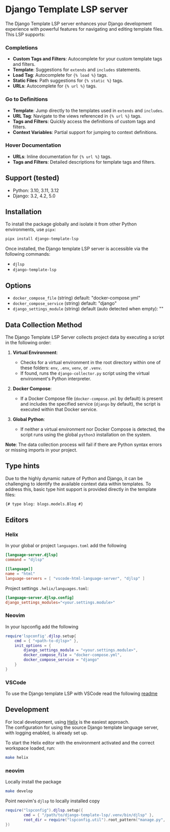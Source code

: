 # Django Template LSP server

The Django Template LSP server enhances your Django development
experience with powerful features for navigating and editing template files.
This LSP supports:

### Completions

- **Custom Tags and Filters**: Autocomplete for your custom template tags and filters.
- **Template**: Suggestions for `extends` and `includes` statements.
- **Load Tag**: Autocomplete for `{% load %}` tags.
- **Static Files**: Path suggestions for `{% static %}` tags.
- **URLs**: Autocomplete for `{% url %}` tags.

### Go to Definitions

- **Template**: Jump directly to the templates used in `extends` and `includes`.
- **URL Tag**: Navigate to the views referenced in `{% url %}` tags.
- **Tags and Filters**: Quickly access the definitions of custom tags and filters.
- **Context Variables**: Partial support for jumping to context definitions.

### Hover Documentation

- **URLs**: Inline documentation for `{% url %}` tags.
- **Tags and Filters**: Detailed descriptions for template tags and filters.


## Support (tested)

- Python: 3.10, 3.11, 3.12
- Django: 3.2, 4.2, 5.0


## Installation

To install the package globally and isolate it from other Python environments, use `pipx`:

```bash
pipx install django-template-lsp
```

Once installed, the Django template LSP server is accessible via the following commands:

- `djlsp`
- `django-template-lsp`

## Options

- `docker_compose_file` (string) default: "docker-compose.yml"
- `docker_compose_service` (string) default: "django"
- `django_settings_module` (string) default (auto detected when empty): ""

## Data Collection Method

The Django Template LSP Server collects project data by executing a script in the following order:

1. **Virtual Environment**:
    - Checks for a virtual environment in the root directory within one of these folders: `env`, `.env`, `venv`, or `.venv`.
    - If found, runs the `django-collector.py` script using the virtual environment's Python interpreter.

2. **Docker Compose**:
    - If a Docker Compose file (`docker-compose.yml` by default) is present and includes the specified service (`django` by default), the script is executed within that Docker service.

3. **Global Python**:
    - If neither a virtual environment nor Docker Compose is detected, the script runs using the global `python3` installation on the system.

**Note**: The data collection process will fail if there are Python syntax errors or missing imports in your project.

## Type hints

Due to the highly dynamic nature of Python and Django, it can be challenging to
identify the available context data within templates.  To address this, basic
type hint support is provided directly in the template files:

```html
{# type blog: blogs.models.Blog #}
```

## Editors

### Helix

In your global or project `languages.toml` add the following

```toml
[language-server.djlsp]
command = "djlsp"

[[language]]
name = "html"
language-servers = [ "vscode-html-language-server", "djlsp" ]
```

Project settings `.helix/languages.toml`:

```toml
[language-server.djlsp.config]
django_settings_modules="<your.settings.module>"
```

### Neovim

In your lspconfig add the following

```lua
require'lspconfig'.djlsp.setup{
    cmd = { "<path-to-djlsp>" },
    init_options = {
        django_settings_module = "<your.settings.module>",
        docker_compose_file = "docker-compose.yml",
        docker_compose_service = "django"
    }
}
```

### VSCode

To use the Django template LSP with VSCode read the following [readme](vscode/README.md)

## Development

For local development, using [Helix](https://helix-editor.com) is the easiest approach.  
The configuration for using the source Django template language server, with logging enabled, is already set up.

To start the Helix editor with the environment activated and the correct workspace loaded, run:

```bash
make helix
```

### neovim

Locally install the package

``` sh
make develop
```

Point neovim's `djlsp` to locally installed copy

``` lua
require("lspconfig").djlsp.setup({
        cmd = { "/path/to/django-template-lsp/.venv/bin/djlsp" },
        root_dir = require("lspconfig.util").root_pattern("manage.py", ".git"),
})
```

